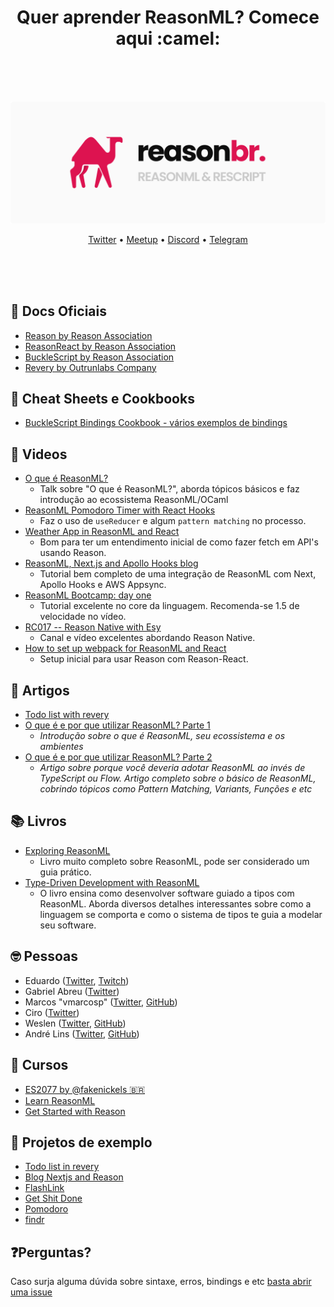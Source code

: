 <h1 align="center"> Quer aprender ReasonML? Comece aqui :camel:</h1>
<div align="center">
<br />
<br />
<br />
 <p align="center">
    <img src="logo.svg" width="750" alt="ReasonBR Logo" />
  </p>
<p align="center">
 <a target="_blank" href="https://twitter.com/reasonmlbrasil">Twitter</a> • 
 <a target="_blank" href="https://confy.app/organization/reasonbr-7890">Meetup</a> •
 <a target="_blank" href="https://discord.com/invite/SSDMNYQ">Discord</a> •
 <a target="_blank" href="https://t.me/reasonmlbrasil">Telegram</a> 
</p>
<br />
<br />
<br />

</div>

## 📄 Docs Oficiais

- [Reason by Reason Association](https://reasonml.org/docs/manual/latest/introduction)
- [ReasonReact by Reason Association](https://reasonml.org/docs/reason-react/latest/introduction)
- [BuckleScript by Reason Association](https://reasonml.org/docs/reason-compiler/latest/introduction)
- [Revery by Outrunlabs Company](https://www.outrunlabs.com/revery/api/revery/)

## 📝 Cheat Sheets e Cookbooks

- [BuckleScript Bindings Cookbook - vários exemplos de bindings](https://github.com/yawaramin/bucklescript-bindings-cookbook)


## 🎥 Videos

- [O que é ReasonML?](https://www.youtube.com/watch?v=tNgyRo2fhwU)
	- Talk sobre "O que é ReasonML?", aborda tópicos básicos e faz introdução ao ecossistema ReasonML/OCaml
- [ReasonML Pomodoro Timer with React Hooks](https://www.youtube.com/watch?v=8ftCqZ2-7cQ)
	- Faz o uso de `useReducer` e algum `pattern matching` no processo.
- [Weather App in ReasonML and React](https://www.youtube.com/watch?v=H6X6AJZna98)
	- Bom para ter um entendimento inicial de como fazer fetch em API's usando Reason.
- [ReasonML, Next.js and Apollo Hooks blog](https://www.youtube.com/watch?v=ag4nUteMwkU&list=PLtDL321SUTJiC2BqrSUzoxozH138y4uhM&index=1)
	- Tutorial bem completo de uma integração de ReasonML com Next, Apollo Hooks e AWS Appsync.
- [ReasonML Bootcamp: day one](https://www.youtube.com/watch?v=F2rfxtoZpB0)
	- Tutorial excelente no core da linguagem. Recomenda-se 1.5 de velocidade no vídeo.
- [RC017 -- Reason Native with Esy](https://www.youtube.com/watch?v=gz7lfte8cIc)
	-  Canal e vídeo excelentes abordando Reason Native.
- [How to set up webpack for ReasonML and React](https://www.youtube.com/watch?v=0CMmML7Q6Ds)
	- Setup inicial para usar Reason com Reason-React.


## 📝 Artigos

- [Todo list with revery](https://dev.to/rjmurtagh/use-your-react-skills-to-build-a-true-native-application-with-reasonml-15ij)
- [O que é e por que utilizar ReasonML? Parte 1](https://blog.blumenaujs.org/o-que-e-e-por-que-utilizar-reasonml-parte-1)
 	- _Introdução sobre o que é ReasonML, seu ecossistema e os ambientes_
- [O que é e por que utilizar ReasonML? Parte 2](https://blog.blumenaujs.org/o-que-e-e-por-que-utilizar-reasonml-parte-2)
	- _Artigo sobre porque você deveria adotar ReasonML ao invés de TypeScript ou Flow. Artigo completo sobre o básico de ReasonML, cobrindo tópicos como Pattern Matching, Variants, Funções e etc_


## 📚 Livros

- [Exploring ReasonML](http://reasonmlhub.com/exploring-reasonml/toc.html)
	- Livro muito completo sobre ReasonML, pode ser considerado um guia prático.
- [Type-Driven Development with ReasonML](https://www.amazon.com/Learn-Type-Driven-Development-applications/dp/1788838017)
	- O livro ensina como desenvolver software guiado a tipos com ReasonML. Aborda diversos detalhes interessantes sobre como a linguagem se comporta e como o sistema de tipos te guia a modelar seu software.


## 🤓 Pessoas

- Eduardo ([Twitter](https://twitter.com/TheEduardoRFS), [Twitch](https://twitch.tv/eduardorfs))
- Gabriel Abreu ([Twitter](https://twitter.com/fakenickels))
- Marcos "vmarcosp" ([Twitter](https://twitter.com/vmaarcosp), [GitHub](https://github.com/vmarcosp))
- Ciro ([Twitter](https://twitter.com/cironunesdev))
- Weslen ([Twitter](https://twitter.com/theweslenng), [GitHub](https://github.com/weslenng))
- André Lins ([Twitter](https://twitter.com/andrelmlins), [GitHub](https://github.com/andrelmlins))

## 🚀 Cursos

- [ES2077 by @fakenickels 🇧🇷](https://es77.fakenickels.dev/)
- [Learn ReasonML](https://learnreasonml.com/)
- [Get Started with Reason](https://egghead.io/courses/get-started-with-reason)


## 🚧 Projetos de exemplo

- [Todo list in revery](https://github.com/enieber/revery-todo/)
- [Blog Nextjs and Reason](https://github.com/enieber/blog)
- [FlashLink](https://github.com/andrelmlins/flashlink)
- [Get Shit Done](https://github.com/cironunes/gsd)
- [Pomodoro](https://github.com/tkovs/pomodoro)
- [findr](https://github.com/vmarcosp/findr)

## ❓Perguntas? 

Caso surja alguma dúvida sobre sintaxe, erros, bindings e etc [basta abrir uma issue](https://github.com/reasonbrazil/comece-aqui/issues/new)

